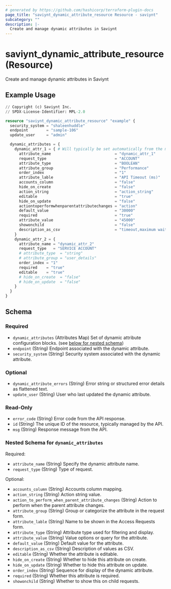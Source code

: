 ```yaml
---
# generated by https://github.com/hashicorp/terraform-plugin-docs
page_title: "saviynt_dynamic_attribute_resource Resource - saviynt"
subcategory: ""
description: |-
  Create and manage dynamic attributes in Saviynt
---
```


# saviynt_dynamic_attribute_resource (Resource)

Create and manage dynamic attributes in Saviynt

## Example Usage

```terraform
// Copyright (c) Saviynt Inc.
// SPDX-License-Identifier: MPL-2.0

resource "saviynt_dynamic_attribute_resource" "example" {
  security_system = "shaleenhuddle"
  endpoint        = "sample-106"
  update_user     = "admin"

  dynamic_attributes = {
    dynamic_attr_1 = { # Will typically be set automatically from the map key
      attribute_name                            = "dynamic_attr_1"
      request_type                              = "ACCOUNT"
      attribute_type                            = "BOOLEAN"
      attribute_group                           = "Performance"
      order_index                               = "1"
      attribute_lable                           = "API Timeout (ms)"
      accounts_column                           = "false"
      hide_on_create                            = "false"
      action_string                             = "action_string"
      editable                                  = "true"
      hide_on_update                            = "false"
      actiontoperformwhenparentattributechanges = "action"
      default_value                             = "30000"
      required                                  = "true"
      attribute_value                           = "45000"
      showonchild                               = "false"
      description_as_csv                        = "timeout,maximum wait time"
    }
    dynamic_attr_2 = {
      attribute_name = "dynamic_attr_2"
      request_type   = "SERVICE ACCOUNT"
      # attribute_type  = "string"
      # attribute_group = "user_details"
      order_index = "1"
      required    = "true"
      editable    = "true"
      # hide_on_create  = "false"
      # hide_on_update  = "false"
    }
  }
}
```

<!-- schema generated by tfplugindocs -->
## Schema

### Required

- `dynamic_attributes` (Attributes Map) Set of dynamic attribute configuration blocks. (see [below for nested schema](#nestedatt--dynamic_attributes))
- `endpoint` (String) Endpoint associated with the dynamic attribute.
- `security_system` (String) Security system associated with the dynamic attribute.

### Optional

- `dynamic_attribute_errors` (String) Error string or structured error details as flattened text.
- `update_user` (String) User who last updated the dynamic attribute.

### Read-Only

- `error_code` (String) Error code from the API response.
- `id` (String) The unique ID of the resource, typically managed by the API.
- `msg` (String) Response message from the API.

<a id="nestedatt--dynamic_attributes"></a>
### Nested Schema for `dynamic_attributes`

Required:

- `attribute_name` (String) Specify the dynamic attribute name.
- `request_type` (String) Type of request.

Optional:

- `accounts_column` (String) Accounts column mapping.
- `action_string` (String) Action string value.
- `action_to_perform_when_parent_attribute_changes` (String) Action to perform when the parent attribute changes.
- `attribute_group` (String) Group or categorize the attribute in the request form.
- `attribute_lable` (String) Name to be shown in the Access Requests form.
- `attribute_type` (String) Attribute type used for filtering and display.
- `attribute_value` (String) Value options or query for the attribute.
- `default_value` (String) Default value for the attribute.
- `description_as_csv` (String) Description of values as CSV.
- `editable` (String) Whether the attribute is editable.
- `hide_on_create` (String) Whether to hide this attribute on create.
- `hide_on_update` (String) Whether to hide this attribute on update.
- `order_index` (String) Sequence for display of the dynamic attribute.
- `required` (String) Whether this attribute is required.
- `showonchild` (String) Whether to show this on child requests.
